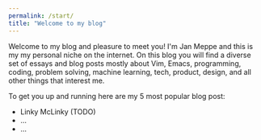 ```yaml
---
permalink: /start/
title: "Welcome to my blog"
---
```


Welcome to my blog and pleasure to meet you! I'm Jan Meppe and this is my my personal niche on the internet. On this blog you will find a diverse set of essays and blog posts mostly about Vim, Emacs, programming, coding, problem solving, machine learning, tech, product, design, and all other things that interest me.

To get you up and running here are my 5 most popular blog post:

- Linky McLinky (TODO)
- ...
- ...
